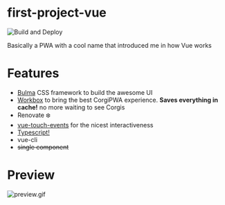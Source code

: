 # first-project-vue

![Build and Deploy](https://github.com/AngelMariages/first-project-vue/workflows/Build%20and%20Deploy/badge.svg)

Basically a PWA with a cool name that introduced me in how Vue works

# Features
- [Bulma](https://bulma.io/) CSS framework to build the awesome UI
- [Workbox](https://developers.google.com/web/tools/workbox) to bring the best CorgiPWA experience. **Saves everything in cache!** no more waiting to see Corgis
- Renovate ❄️
- [vue-touch-events](https://github.com/jerrybendy/vue-touch-events) for the  nicest interactiveness
- [Typescript!](https://www.typescriptlang.org/)
- vue-cli
- <del>single component</del>

# Preview
![preview.gif](preview.gif)
